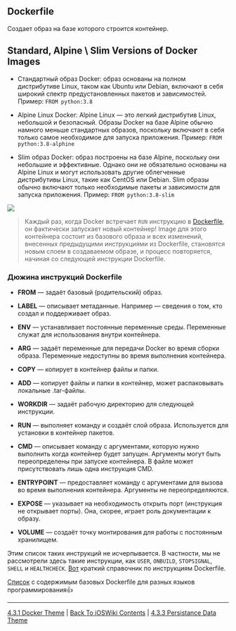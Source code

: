 ## Dockerfile

Создает образ на базе которого строится контейнер.

## Standard, Alpine \ Slim Versions of Docker Images

* Стандартный образ Docker: образ основаны на полном дистрибутиве Linux, таком как Ubuntu или Debian, включают в себя широкий спектр предустановленных пакетов и зависимостей. Пример: `FROM python:3.8`

* Alpine Linux Docker: Alpine Linux — это легкий дистрибутив Linux, небольшой и безопасный. Образы Docker на базе Alpine обычно намного меньше стандартных образов, поскольку включают в себя только самое необходимое для запуска приложения. Пример: `FROM python:3.8-alphine`

* Slim образ Docker: образ построены на базе Alpine, поскольку они небольшие и эффективные. Однако они не обязательно основаны на Alpine Linux и могут использовать другие облегченные дистрибутивы Linux, такие как CentOS или Debian. Slim образы обычно включают только необходимые пакеты и зависимости для запуска приложения. Пример: `FROM python:3.8-slim`

![](https://iximiuz.com/you-need-containers-to-build-an-image/kdpv.png)

> Каждый раз, когда Docker встречает `RUN` инструкцию в [Dockerfile](./4.3.2%20Dockerfile.md), он фактически запускает новый контейнер! Image для этого контейнера состоит из базового образа и всех изменений, внесенных предыдущими инструкциями из Dockerfile, становятся новым слоем в создаваемом образе, и процесс повторяется, начиная со следующей инструкции Dockerfile.

### Дюжина инструкций Dockerfile

* **FROM** — задаёт базовый (родительский) образ.
* **LABEL** — описывает метаданные. Например — сведения о том, кто создал и поддерживает образ.

* **ENV** — устанавливает постоянные переменные среды. Переменные служат для использования внутри контейнера.
* **ARG** — задаёт переменные для передачи Docker во время сборки образа. Переменные недоступны во время выполнения контейнера.

* **COPY** — копирует в контейнер файлы и папки.
* **ADD** — копирует файлы и папки в контейнер, может распаковывать локальные .tar-файлы.

* **WORKDIR** — задаёт рабочую директорию для следующей инструкции.

* **RUN** — выполняет команду и создаёт слой образа. Используется для установки в контейнер пакетов.
* **CMD** — описывает команду с аргументами, которую нужно выполнить когда контейнер будет запущен. Аргументы могут быть переопределены при запуске контейнера. В файле может присутствовать лишь одна инструкция CMD.
* **ENTRYPOINT** — предоставляет команду с аргументами для вызова во время выполнения контейнера. Аргументы не переопределяются.

* **EXPOSE** — указывает на необходимость открыть порт (инструкция не открывает порты). Она, скорее, играет роль документации к образу.
* **VOLUME** — создаёт точку монтирования для работы с постоянным хранилищем.

Этим список таких инструкций не исчерпывается. В частности, мы не рассмотрели здесь такие инструкции, как `USER`, `ONBUILD`, `STOPSIGNAL`, `SHELL` и `HEALTHCHECK`. [Вот](https://kapeli.com/cheat_sheets/Dockerfile.docset/Contents/Resources/Documents/index) краткий справочник по инструкциям Dockerfile.

[Список](https://github.com/hoalongnatsu/Dockerfile) с содержимым базовых Dockerfile для разных языков программирования👍

---

[4.3.1 Docker Theme](./4.3.1%20Docker.md) | [Back To iOSWiki Contents](https://github.com/eldaroid/iOSWiki) | [4.3.3 Persistance Data Theme](./4.3.3%20PersistanceData.md)